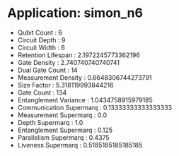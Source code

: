 # Application: simon_n6
- Qubit Count : 6
- Circuit Depth : 9
- Circuit Width : 6
- Retention Lifespan : 2.1972245773362196
- Gate Density : 2.740740740740741
- Dual Gate Count : 14
- Measurement Density : 0.6648306744273791
- Size Factor : 5.318119993844216
- Gate Count : 134
- Entanglement Variance : 1.0434758915979185
- Communication Supermarq : 0.13333333333333333
- Measurement Supermarq : 0.0
- Depth Supermarq : 1.0
- Entanglement Supermarq : 0.125
- Parallelism Supermarq : 0.4375
- Liveness Supermarq : 0.5185185185185185
